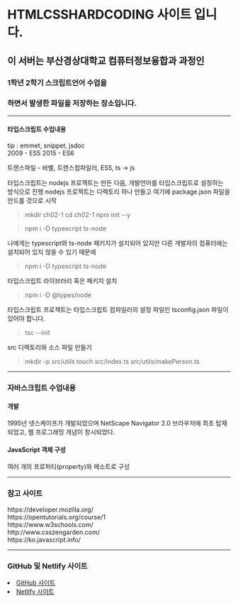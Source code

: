 # HTMLCSSHARDCODING 사이트 입니다.
<h2> 이 서버는 부산경상대학교 컴퓨터정보융합과 과정인</h2>
<h3>1학년 2학기 스크립트언어 수업을</h3>
<h3>하면서 발생한 파일을 저장하는 장소입니다.</h3>
<hr>
<h4>타입스크립트 수업내용</h4>
<p>tip : emmet, snippet, jsdoc<br>
2009 - ES5 
2015 - ES6

트랜스파일 - 바벨, 트랜스컴파일러, ES5, ts -> js

타입스크립트는 nodejs 프로젝트는 만든 다음, 개발언어를 타입스크립트로 설정하는 방식으로 진행
nodejs 프로젝트는 디렉토리 하나 만들고 여기에 package.json 파일을 만드를 것으로 시작

>mkdir ch02-1
>cd ch02-1
>npm init --y

> npm i -D typescript ts-node

나에게는 typescript와 ts-node 패키지가 설치되어 있지만 다른 개발자의 컴퓨터에는 설치되어 있지 않을 수 있기 때문에 

>npm i -D typescript ts-node

타입스크립트 라이브러리 혹은 패키지 설치

>npm i -D @types/node

타입스크립트 프로젝트는 타입스크립트 컴파일러의 설정 파일인 tsconfig.json 파일이 있어야 합니다.

>tsc --init

src 디렉토리와 소스 파일 만들기
>mkdir -p src/utils
>touch src/index.ts src/utils/makePerson.ts</p>
<hr>
<h3>자바스크립트 수업내용</h3>
<h4>개발</h4>
<p>1995년 넷스케이프가 개발되었으며 NetScape Navigator 2.0 브라우저에 최초 탑재되었고, 웹 프로그래밍 개념이 창시되었다.</p>
<h4>JavaScript 객체 구성</h4>
<p>여러 개의 프로퍼티(property)와 메소트로 구성<p>
<hr>
<h3>참고 사이트</h3>
https://developer.mozilla.org/ <br>
https://opentutorials.org/course/1 <br>
https://www.w3schools.com/ <br>
http://www.csszengarden.com/ <br>
https://ko.javascript.info/ <br>
<hr>
<h3>GitHub 및 Netlify 사이트</h3>
<li>
<a href = "https://jaehantv.github.io/HtmlHardCoding/">GitHub 사이트</a>
</li>
<li>
<a href = "https://jaehantv.netlify.app/">Netlify 사이트</a>
</li>
